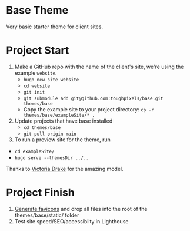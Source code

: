 # Base Theme

Very basic starter theme for client sites.

# Project Start

1. Make a GitHub repo with the name of the client's site, we're using the example `website`.
    * `hugo new site website`  
    * `cd website`
    * `git init`  
    * `git submodule add git@github.com:toughpixels/base.git themes/base`
    * Copy the example site to your project directory: `cp -r themes/base/exampleSite/* .`
1. Update projects that have base installed
   * `cd themes/base` 
   * `git pull origin main`
1. To run a preview site for the theme, run
* `cd exampleSite/`
* `hugo serve --themesDir ../..`


Thanks to [Victoria Drake](https://github.com/victoriadrake/hugo-theme-introduction) for the amazing model.

# Project Finish

1. [Generate favicons](https://favicon.io/favicon-generator/) and drop all files into the root of the themes/base/static/ folder
2. Test site speed/SEO/accessiblity in Lighthouse
